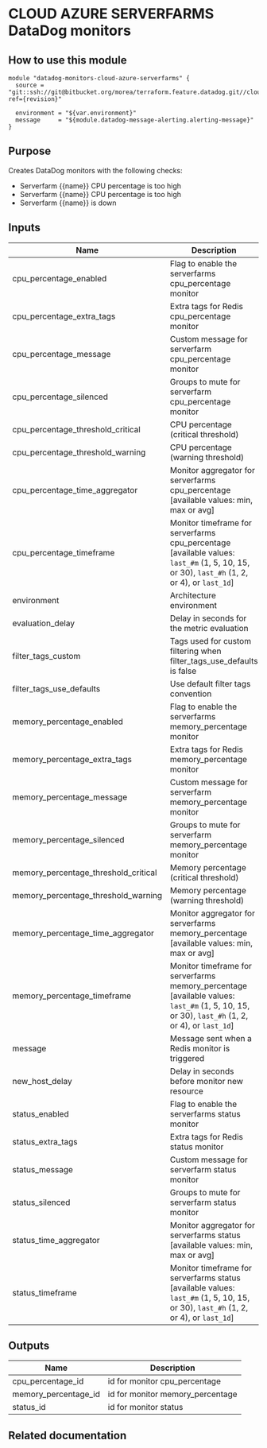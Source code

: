 # CLOUD AZURE SERVERFARMS DataDog monitors

## How to use this module

```
module "datadog-monitors-cloud-azure-serverfarms" {
  source = "git::ssh://git@bitbucket.org/morea/terraform.feature.datadog.git//cloud/azure/serverfarms?ref={revision}"

  environment = "${var.environment}"
  message     = "${module.datadog-message-alerting.alerting-message}"
}

```

## Purpose

Creates DataDog monitors with the following checks:

- Serverfarm {{name}} CPU percentage is too high
- Serverfarm {{name}} CPU percentage is too high
- Serverfarm {{name}} is down

## Inputs

| Name | Description | Type | Default | Required |
|------|-------------|:----:|:-----:|:-----:|
| cpu_percentage_enabled | Flag to enable the serverfarms cpu_percentage monitor | string | `true` | no |
| cpu_percentage_extra_tags | Extra tags for Redis cpu_percentage monitor | list | `[]` | no |
| cpu_percentage_message | Custom message for serverfarm cpu_percentage monitor | string | `` | no |
| cpu_percentage_silenced | Groups to mute for serverfarm cpu_percentage monitor | map | `{}` | no |
| cpu_percentage_threshold_critical | CPU percentage (critical threshold) | string | `80` | no |
| cpu_percentage_threshold_warning | CPU percentage (warning threshold) | string | `60` | no |
| cpu_percentage_time_aggregator | Monitor aggregator for serverfarms cpu_percentage [available values: min, max or avg] | string | `max` | no |
| cpu_percentage_timeframe | Monitor timeframe for serverfarms cpu_percentage [available values: `last_#m` (1, 5, 10, 15, or 30), `last_#h` (1, 2, or 4), or `last_1d`] | string | `last_5m` | no |
| environment | Architecture environment | string | - | yes |
| evaluation_delay | Delay in seconds for the metric evaluation | string | `900` | no |
| filter_tags_custom | Tags used for custom filtering when filter_tags_use_defaults is false | string | `*` | no |
| filter_tags_use_defaults | Use default filter tags convention | string | `true` | no |
| memory_percentage_enabled | Flag to enable the serverfarms memory_percentage monitor | string | `true` | no |
| memory_percentage_extra_tags | Extra tags for Redis memory_percentage monitor | list | `[]` | no |
| memory_percentage_message | Custom message for serverfarm memory_percentage monitor | string | `` | no |
| memory_percentage_silenced | Groups to mute for serverfarm memory_percentage monitor | map | `{}` | no |
| memory_percentage_threshold_critical | Memory percentage (critical threshold) | string | `80` | no |
| memory_percentage_threshold_warning | Memory percentage (warning threshold) | string | `60` | no |
| memory_percentage_time_aggregator | Monitor aggregator for serverfarms memory_percentage [available values: min, max or avg] | string | `max` | no |
| memory_percentage_timeframe | Monitor timeframe for serverfarms memory_percentage [available values: `last_#m` (1, 5, 10, 15, or 30), `last_#h` (1, 2, or 4), or `last_1d`] | string | `last_5m` | no |
| message | Message sent when a Redis monitor is triggered | string | - | yes |
| new_host_delay | Delay in seconds before monitor new resource | string | `300` | no |
| status_enabled | Flag to enable the serverfarms status monitor | string | `true` | no |
| status_extra_tags | Extra tags for Redis status monitor | list | `[]` | no |
| status_message | Custom message for serverfarm status monitor | string | `` | no |
| status_silenced | Groups to mute for serverfarm status monitor | map | `{}` | no |
| status_time_aggregator | Monitor aggregator for serverfarms status [available values: min, max or avg] | string | `max` | no |
| status_timeframe | Monitor timeframe for serverfarms status [available values: `last_#m` (1, 5, 10, 15, or 30), `last_#h` (1, 2, or 4), or `last_1d`] | string | `last_5m` | no |

## Outputs

| Name | Description |
|------|-------------|
| cpu_percentage_id | id for monitor cpu_percentage |
| memory_percentage_id | id for monitor memory_percentage |
| status_id | id for monitor status |

## Related documentation

